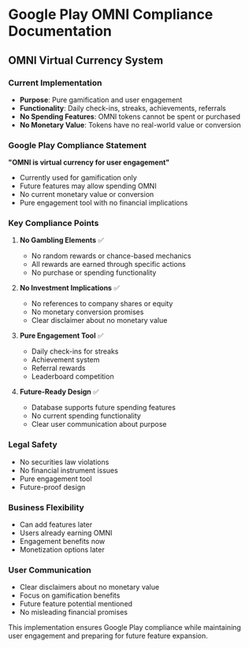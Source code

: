 # Google Play OMNI Compliance Documentation

## OMNI Virtual Currency System

### Current Implementation
- **Purpose**: Pure gamification and user engagement
- **Functionality**: Daily check-ins, streaks, achievements, referrals
- **No Spending Features**: OMNI tokens cannot be spent or purchased
- **No Monetary Value**: Tokens have no real-world value or conversion

### Google Play Compliance Statement

**"OMNI is virtual currency for user engagement"**
- Currently used for gamification only
- Future features may allow spending OMNI
- No current monetary value or conversion
- Pure engagement tool with no financial implications

### Key Compliance Points

1. **No Gambling Elements** ✅
   - No random rewards or chance-based mechanics
   - All rewards are earned through specific actions
   - No purchase or spending functionality

2. **No Investment Implications** ✅
   - No references to company shares or equity
   - No monetary conversion promises
   - Clear disclaimer about no monetary value

3. **Pure Engagement Tool** ✅
   - Daily check-ins for streaks
   - Achievement system
   - Referral rewards
   - Leaderboard competition

4. **Future-Ready Design** ✅
   - Database supports future spending features
   - No current spending functionality
   - Clear user communication about purpose

### Legal Safety
- No securities law violations
- No financial instrument issues
- Pure engagement tool
- Future-proof design

### Business Flexibility
- Can add features later
- Users already earning OMNI
- Engagement benefits now
- Monetization options later

### User Communication
- Clear disclaimers about no monetary value
- Focus on gamification benefits
- Future feature potential mentioned
- No misleading financial promises

This implementation ensures Google Play compliance while maintaining user engagement and preparing for future feature expansion.
